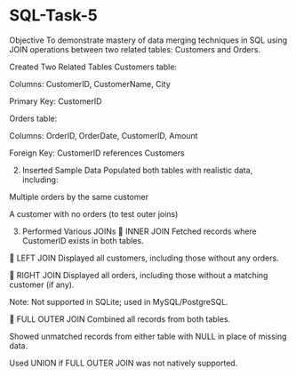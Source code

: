 # SQL-Task-5
Objective
To demonstrate mastery of data merging techniques in SQL using JOIN operations between two related tables: Customers and Orders.

Created Two Related Tables
Customers table:

Columns: CustomerID, CustomerName, City

Primary Key: CustomerID

Orders table:

Columns: OrderID, OrderDate, CustomerID, Amount

Foreign Key: CustomerID references Customers

2. Inserted Sample Data
Populated both tables with realistic data, including:

Multiple orders by the same customer

A customer with no orders (to test outer joins)

3. Performed Various JOINs
🔹 INNER JOIN
Fetched records where CustomerID exists in both tables.

🔹 LEFT JOIN
Displayed all customers, including those without any orders.

🔹 RIGHT JOIN
Displayed all orders, including those without a matching customer (if any).

Note: Not supported in SQLite; used in MySQL/PostgreSQL.

🔹 FULL OUTER JOIN
Combined all records from both tables.

Showed unmatched records from either table with NULL in place of missing data.

Used UNION if FULL OUTER JOIN was not natively supported.






